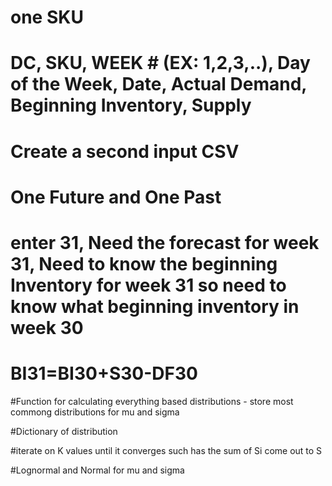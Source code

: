 # one SKU
# DC, SKU, WEEK # (EX: 1,2,3,..), Day of the Week, Date, Actual Demand, Beginning Inventory, Supply
# Create a second input CSV
# One Future and One Past

# enter 31, Need the forecast for week 31, Need to know the beginning Inventory for week 31 so need to know what beginning inventory in week 30
# BI31=BI30+S30-DF30

#Function for calculating everything based distributions - store most commong distributions for mu and sigma

#Dictionary of distribution

#iterate on K values until it converges such has the sum of Si come out to S

#Lognormal and Normal for mu and sigma
